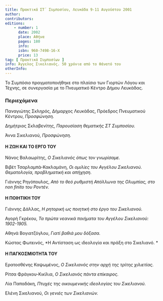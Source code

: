 ```yaml
---
title: Πρακτικά ΣΤ΄ Συμποσίου, Λευκάδα 9-11 Αυγούστου 2001
author: 
contributors: 
editions: 
    - number: 1
      date: 2002
      place: Αθήνα
      pages: 180
      info: 
      isbn: 960-7498-16-Χ
      price: 13
tag: [ Πρακτικά Συμποσίων ]
info: Άγγελος Σικελιανός. 50 χρόνια από το θάνατό του
otherInfo:
---
```


Το Συμπόσιο πραγματοποιήθηκε στο πλαίσιο των Γιορτών Λόγου και Τέχνης, σε συνεργασία με το Πνευματικό Κέντρο Δήμου Λευκάδας.

### Περιεχόμενα

Παναγιώτης Σκληρός, Δήμαρχος Λευκάδας, Πρόεδρος Πνευματικού Κέντρου, *Προσφώνηση.*

Δημήτριος Σκλαβενίτης, *Παρουσίαση θεματικής ΣΤ Συμποσίου.*

Άννα Σικελιανού, *Προσφώνηση*.

#### Η ΖΩΗ ΚΑΙ ΤΟ ΕΡΓΟ ΤΟΥ

Νάνος Βαλαωρίτης, *Ο Σικελιανός όπως τον γνωρίσαμε.*

Βιβέτ Τσαρλαμπά-Κακλαμάνη, *Οι ομιλίες του Αγγέλου Σικελιανού. Θεματολογία, προβληματική και απήχηση.*

Γιάννης Ρηγόπουλος, *Από το θεό ρυθμιστή Απόλλωνα της Ολυμπίας, στο non finito του Ροντέν.*

#### Η ΠΟΙΗΤΙΚΗ ΤΟΥ

Γιάννης Δάλλας, *Η ρητορική ως ποιητική στο έργο του Σικελιανού.*

Αγορή Γκρέκου, *Τα πρώτα νεανικά ποιήματα του Αγγέλου Σικελιανού: 1902-1905.*

Αθηνά Βογιατζόγλου, *Γιατί βαθιά μου δόξασα.*

Κώστας Φωτεινός, *Η Αντίσταση ως ιδεολογία και πράξη στο Σικελιανό. *

#### Η ΠΑΓΚΟΣΜΙΟΤΗΤΑ ΤΟΥ

Ερατοσθένης Καψωμένος, *Ο Σικελιανός στην αρχή της τρίτης χιλιετίας.*

Ρίτσα Φράγκου-Κικίλια, *Ο Σικελιανός πάντα επίκαιρος.*

Λία Παπαδάκη, *Πτυχές της οικουμενικής ιδεολογίας του Σικελιανού.*

Ελένη Σικελιανού, *Οι γενιές των Σικελιανών.*
